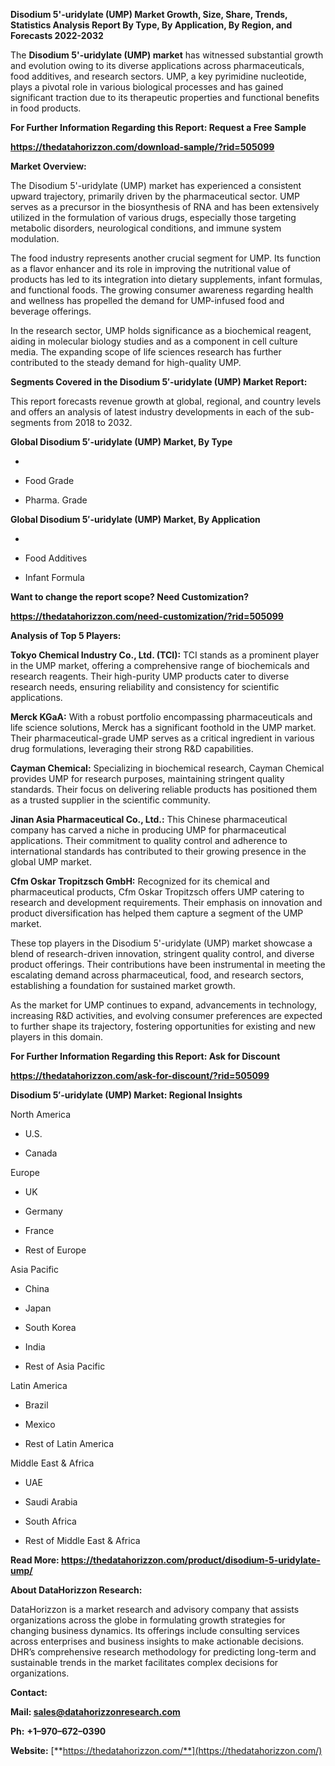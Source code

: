 **Disodium 5'-uridylate (UMP) Market Growth, Size, Share, Trends,
Statistics Analysis Report By Type, By Application, By Region, and
Forecasts 2022-2032**

The **Disodium 5'-uridylate (UMP) market** has witnessed substantial
growth and evolution owing to its diverse applications across
pharmaceuticals, food additives, and research sectors. UMP, a key
pyrimidine nucleotide, plays a pivotal role in various biological
processes and has gained significant traction due to its therapeutic
properties and functional benefits in food products.

**For Further Information Regarding this Report: Request a Free Sample**

**<https://thedatahorizzon.com/download-sample/?rid=505099>**

**Market Overview:**

The Disodium 5'-uridylate (UMP) market has experienced a consistent
upward trajectory, primarily driven by the pharmaceutical sector. UMP
serves as a precursor in the biosynthesis of RNA and has been
extensively utilized in the formulation of various drugs, especially
those targeting metabolic disorders, neurological conditions, and immune
system modulation.

The food industry represents another crucial segment for UMP. Its
function as a flavor enhancer and its role in improving the nutritional
value of products has led to its integration into dietary supplements,
infant formulas, and functional foods. The growing consumer awareness
regarding health and wellness has propelled the demand for UMP-infused
food and beverage offerings.

In the research sector, UMP holds significance as a biochemical reagent,
aiding in molecular biology studies and as a component in cell culture
media. The expanding scope of life sciences research has further
contributed to the steady demand for high-quality UMP.

**Segments Covered in the Disodium 5′-uridylate (UMP) Market Report:**

This report forecasts revenue growth at global, regional, and country
levels and offers an analysis of latest industry developments in each of
the sub-segments from 2018 to 2032.

**Global Disodium 5′-uridylate (UMP) Market, By Type**

-   

-   Food Grade

-   Pharma. Grade

**Global Disodium 5′-uridylate (UMP) Market, By Application**

-   

-   Food Additives

-   Infant Formula

**Want to change the report scope? Need Customization?**

**<https://thedatahorizzon.com/need-customization/?rid=505099>**

**Analysis of Top 5 Players:**

**Tokyo Chemical Industry Co., Ltd. (TCI):** TCI stands as a prominent
player in the UMP market, offering a comprehensive range of biochemicals
and research reagents. Their high-purity UMP products cater to diverse
research needs, ensuring reliability and consistency for scientific
applications.

**Merck KGaA:** With a robust portfolio encompassing pharmaceuticals and
life science solutions, Merck has a significant foothold in the UMP
market. Their pharmaceutical-grade UMP serves as a critical ingredient
in various drug formulations, leveraging their strong R&D capabilities.

**Cayman Chemical:** Specializing in biochemical research, Cayman
Chemical provides UMP for research purposes, maintaining stringent
quality standards. Their focus on delivering reliable products has
positioned them as a trusted supplier in the scientific community.

**Jinan Asia Pharmaceutical Co., Ltd.:** This Chinese pharmaceutical
company has carved a niche in producing UMP for pharmaceutical
applications. Their commitment to quality control and adherence to
international standards has contributed to their growing presence in the
global UMP market.

**Cfm Oskar Tropitzsch GmbH:** Recognized for its chemical and
pharmaceutical products, Cfm Oskar Tropitzsch offers UMP catering to
research and development requirements. Their emphasis on innovation and
product diversification has helped them capture a segment of the UMP
market.

These top players in the Disodium 5'-uridylate (UMP) market showcase a
blend of research-driven innovation, stringent quality control, and
diverse product offerings. Their contributions have been instrumental in
meeting the escalating demand across pharmaceutical, food, and research
sectors, establishing a foundation for sustained market growth.

As the market for UMP continues to expand, advancements in technology,
increasing R&D activities, and evolving consumer preferences are
expected to further shape its trajectory, fostering opportunities for
existing and new players in this domain.

**For Further Information Regarding this Report: Ask for Discount**

**<https://thedatahorizzon.com/ask-for-discount/?rid=505099>**

**Disodium 5′-uridylate (UMP) Market: Regional Insights**

North America

-   U.S.

-   Canada

Europe

-   UK

-   Germany

-   France

-   Rest of Europe

Asia Pacific

-   China

-   Japan

-   South Korea

-   India

-   Rest of Asia Pacific

Latin America

-   Brazil

-   Mexico

-   Rest of Latin America

Middle East & Africa

-   UAE

-   Saudi Arabia

-   South Africa

-   Rest of Middle East & Africa

**Read More:
<https://thedatahorizzon.com/product/disodium-5-uridylate-ump/>**

**About DataHorizzon Research:**

DataHorizzon is a market research and advisory company that assists
organizations across the globe in formulating growth strategies for
changing business dynamics. Its offerings include consulting services
across enterprises and business insights to make actionable decisions.
DHR’s comprehensive research methodology for predicting long-term and
sustainable trends in the market facilitates complex decisions for
organizations.

**Contact:**

**Mail: <sales@datahorizzonresearch.com>**

**Ph:** **+1–970–672–0390**

**Website:**
[**https://thedatahorizzon.com/**](https://thedatahorizzon.com/)
